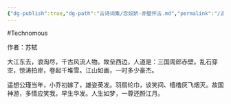```yaml
---
{"dg-publish":true,"dg-path":"古诗词集/念奴娇·赤壁怀古.md","permalink":"/古诗词集/念奴娇·赤壁怀古/","created":"2024-01-21T17:55:43.000+08:00","updated":"2025-05-15T14:03:37.000+08:00"}
---
```


#Technomous

作者：苏轼

大江东去，浪淘尽，千古风流人物。故垒西边，人道是：三国周郎赤壁。乱石穿空，惊涛拍岸，卷起千堆雪。江山如画，一时多少豪杰。

遥想公瑾当年，小乔初嫁了，雄姿英发。羽扇纶巾，谈笑间、樯橹灰飞烟灭。故国神游，多情应笑我，早生华发。人生如梦，一尊还酹江月。

